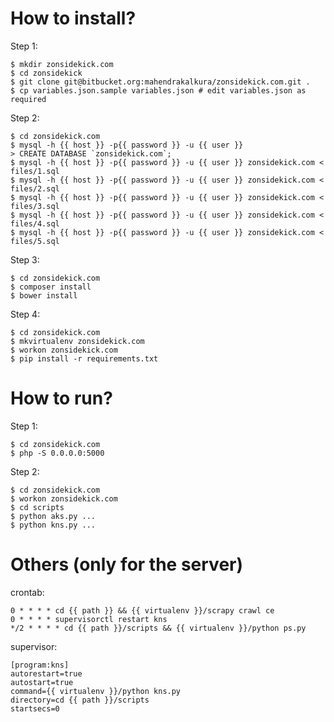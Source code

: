 How to install?
===============

Step 1:

```
$ mkdir zonsidekick.com
$ cd zonsidekick
$ git clone git@bitbucket.org:mahendrakalkura/zonsidekick.com.git .
$ cp variables.json.sample variables.json # edit variables.json as required
```

Step 2:

```
$ cd zonsidekick.com
$ mysql -h {{ host }} -p{{ password }} -u {{ user }}
> CREATE DATABASE `zonsidekick.com`;
$ mysql -h {{ host }} -p{{ password }} -u {{ user }} zonsidekick.com < files/1.sql
$ mysql -h {{ host }} -p{{ password }} -u {{ user }} zonsidekick.com < files/2.sql
$ mysql -h {{ host }} -p{{ password }} -u {{ user }} zonsidekick.com < files/3.sql
$ mysql -h {{ host }} -p{{ password }} -u {{ user }} zonsidekick.com < files/4.sql
$ mysql -h {{ host }} -p{{ password }} -u {{ user }} zonsidekick.com < files/5.sql
```

Step 3:

```
$ cd zonsidekick.com
$ composer install
$ bower install
```

Step 4:

```
$ cd zonsidekick.com
$ mkvirtualenv zonsidekick.com
$ workon zonsidekick.com
$ pip install -r requirements.txt
```

How to run?
===========

Step 1:

```
$ cd zonsidekick.com
$ php -S 0.0.0.0:5000
```

Step 2:

```
$ cd zonsidekick.com
$ workon zonsidekick.com
$ cd scripts
$ python aks.py ...
$ python kns.py ...
```

Others (only for the server)
============================

crontab:

```
0 * * * * cd {{ path }} && {{ virtualenv }}/scrapy crawl ce
0 * * * * supervisorctl restart kns
*/2 * * * * cd {{ path }}/scripts && {{ virtualenv }}/python ps.py
```

supervisor:

```
[program:kns]
autorestart=true
autostart=true
command={{ virtualenv }}/python kns.py
directory=cd {{ path }}/scripts
startsecs=0
```
